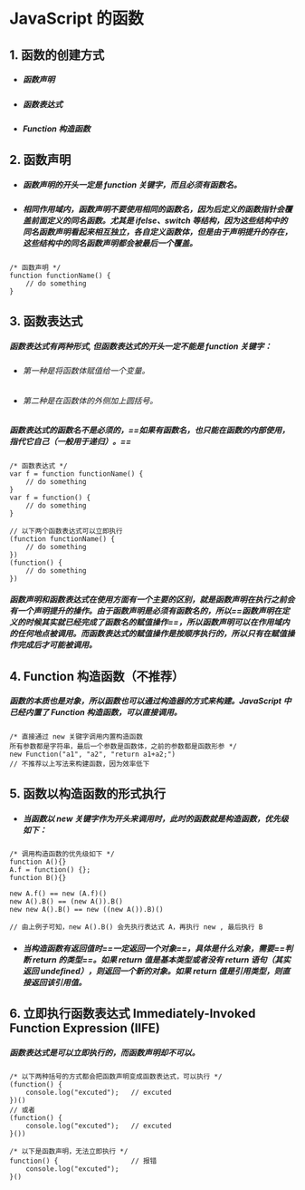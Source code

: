 # JavaScript 的函数

## 1. 函数的创建方式
- ##### 函数声明
- ##### 函数表达式
- ##### Function 构造函数


## 2. 函数声明
- ##### 函数声明的开头一定是 function 关键字，而且必须有函数名。
- ##### 相同作用域内，函数声明不要使用相同的函数名，因为后定义的函数指针会覆盖前面定义的同名函数。尤其是 ifelse、switch 等结构，因为这些结构中的同名函数声明看起来相互独立，各自定义函数体，但是由于声明提升的存在，这些结构中的同名函数声明都会被最后一个覆盖。

```
/* 函数声明 */
function functionName() {
    // do something
}
```

## 3. 函数表达式
##### 函数表达式有两种形式, 但函数表达式的开头一定不能是 function 关键字：
- ###### 第一种是将函数体赋值给一个变量。
- ###### 第二种是在函数体的外侧加上圆括号。
##### 函数表达式的函数名不是必须的，==如果有函数名，也只能在函数的内部使用，指代它自己（一般用于递归）。==

```
/* 函数表达式 */
var f = function functionName() {
    // do something
}
var f = function() {
    // do something
}

// 以下两个函数表达式可以立即执行
(function functionName() {
    // do something    
})
(function() {
    // do something    
})
```

##### 函数声明和函数表达式在使用方面有一个主要的区别，就是函数声明在执行之前会有一个声明提升的操作。由于函数声明是必须有函数名的，所以==函数声明在定义的时候其实就已经完成了函数名的赋值操作==，所以函数声明可以在作用域内的任何地点被调用。而函数表达式的赋值操作是按顺序执行的，所以只有在赋值操作完成后才可能被调用。




## 4. Function 构造函数（不推荐）
##### 函数的本质也是对象，所以函数也可以通过构造器的方式来构建。JavaScript 中已经内置了 Function 构造函数，可以直接调用。

```
/* 直接通过 new 关键字调用内置构造函数 
所有参数都是字符串，最后一个参数是函数体，之前的参数都是函数形参 */
new Function("a1", "a2", "return a1+a2;")
// 不推荐以上写法来构建函数，因为效率低下
```


## 5. 函数以构造函数的形式执行
- ##### 当函数以 new 关键字作为开头来调用时，此时的函数就是构造函数，优先级如下：

```
/* 调用构造函数的优先级如下 */
function A(){}
A.f = function() {};
function B(){}

new A.f() == new (A.f)()
new A().B() == (new A()).B()
new new A().B() == new ((new A()).B)()

// 由上例子可知，new A().B() 会先执行表达式 A，再执行 new , 最后执行 B
```

- ##### 当构造函数有返回值时==一定返回一个对象==，具体是什么对象，需要==判断 return 的类型==。如果 return 值是基本类型或者没有 return 语句（其实返回 undefined），则返回一个新的对象。如果 return 值是引用类型，则直接返回该引用值。





## 6. 立即执行函数表达式 Immediately-Invoked Function Expression (IIFE)
##### 函数表达式是可以立即执行的，而函数声明却不可以。

```
/* 以下两种括号的方式都会把函数声明变成函数表达式，可以执行 */
(function() {
    console.log("excuted");   // excuted
})()
// 或者
(function() {
    console.log("excuted");   // excuted
}())

/* 以下是函数声明，无法立即执行 */
function() {                  // 报错
    console.log("excuted");  
}()
```
